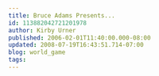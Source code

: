```yaml
---
title: Bruce Adams Presents...
id: 113882042721201978
author: Kirby Urner
published: 2006-02-01T11:40:00.000-08:00
updated: 2008-07-19T16:43:51.714-07:00
blog: world_game
tags: 
---
```



